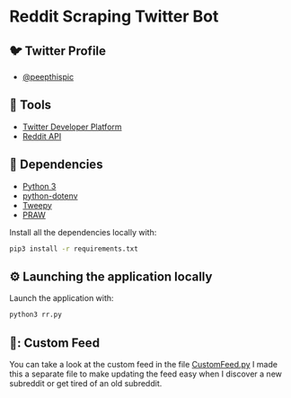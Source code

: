 <h1>
  Reddit Scraping Twitter Bot
</h1>

## :bird: Twitter Profile

- [@peepthispic](https://twitter.com/PeepThisPic)

## :hammer: Tools

- [Twitter Developer Platform](https://developer.twitter.com/en)
- [Reddit API](https://www.reddit.com/dev/api/)

## :bookmark_tabs: Dependencies

- [Python 3](https://www.python.org/downloads/)
- [python-dotenv](https://pypi.org/project/python-dotenv/)
- [Tweepy](https://www.tweepy.org/)
- [PRAW](https://praw.readthedocs.io/en/stable/)

Install all the dependencies locally with:

```bash
pip3 install -r requirements.txt
```

## :gear: Launching the application locally

Launch the application with:

```bash
python3 rr.py
```
## 📜: Custom Feed

You can take a look at the custom feed in the file [CustomFeed.py](https://github.com/potternate/twitterbot/blob/main/CustomFeed.py)
I made this a separate file to make updating the feed easy when I discover a new subreddit or get tired of an old subreddit. 

